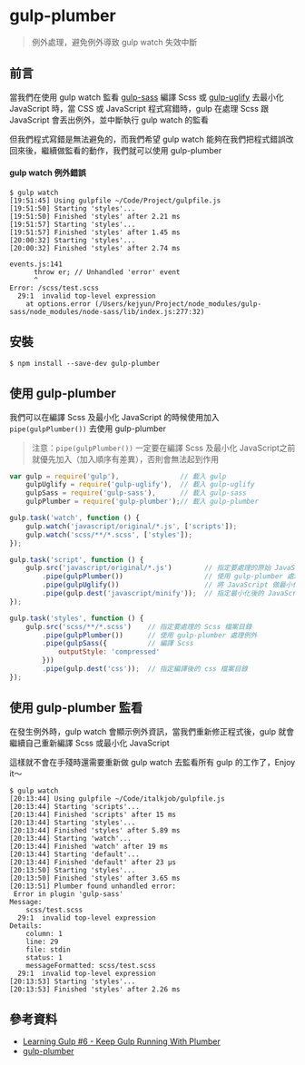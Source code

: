 # gulp-plumber

> 例外處理，避免例外導致 gulp watch 失效中斷

## 前言

當我們在使用 gulp watch 監看 [gulp-sass](../CSS/Plugins-CSS-gulp-sass.md) 編譯 Scss 或 [gulp-uglify](../JavaScript/Plugins-JavaScript-gulp-uglify.md) 去最小化 JavaScript 時，當 CSS 或 JavaScript 程式寫錯時，gulp 在處理 Scss 跟 JavaScript 會丟出例外，並中斷執行 gulp watch 的監看

但我們程式寫錯是無法避免的，而我們希望 gulp watch 能夠在我們把程式錯誤改回來後，繼續做監看的動作，我們就可以使用 gulp-plumber

#### gulp watch 例外錯誤

```shell
$ gulp watch
[19:51:45] Using gulpfile ~/Code/Project/gulpfile.js
[19:51:50] Starting 'styles'...
[19:51:50] Finished 'styles' after 2.21 ms
[19:51:57] Starting 'styles'...
[19:51:57] Finished 'styles' after 1.45 ms
[20:00:32] Starting 'styles'...
[20:00:32] Finished 'styles' after 2.74 ms

events.js:141
      throw er; // Unhandled 'error' event
      ^
Error: /scss/test.scss
  29:1  invalid top-level expression
    at options.error (/Users/kejyun/Project/node_modules/gulp-sass/node_modules/node-sass/lib/index.js:277:32)
```

## 安裝

```shell
$ npm install --save-dev gulp-plumber
```

## 使用 gulp-plumber

我們可以在編譯 Scss 及最小化 JavaScript 的時候使用加入 `pipe(gulpPlumber())` 去使用 gulp-plumber

> 注意：`pipe(gulpPlumber())` 一定要在編譯 Scss 及最小化 JavaScript之前就優先加入（加入順序有差異），否則會無法起到作用

```javascript
var gulp = require('gulp'),               // 載入 gulp
    gulpUglify = require('gulp-uglify'),  // 載入 gulp-uglify
    gulpSass = require('gulp-sass'),      // 載入 gulp-sass
    gulpPlumber = require('gulp-plumber');// 載入 gulp-plumber

gulp.task('watch', function () {
    gulp.watch('javascript/original/*.js', ['scripts']);
    gulp.watch('scss/**/*.scss', ['styles']);
});

gulp.task('script', function () {
    gulp.src('javascript/original/*.js')        // 指定要處理的原始 JavaScript 檔案目錄
        .pipe(gulpPlumber())                    // 使用 gulp-plumber 處理例外
        .pipe(gulpUglify())                     // 將 JavaScript 做最小化
        .pipe(gulp.dest('javascript/minify'));  // 指定最小化後的 JavaScript 檔案目錄
});

gulp.task('styles', function () {
    gulp.src('scss/**/*.scss')    // 指定要處理的 Scss 檔案目錄
        .pipe(gulpPlumber())      // 使用 gulp-plumber 處理例外
        .pipe(gulpSass({          // 編譯 Scss
            outputStyle: 'compressed'
        }))
        .pipe(gulp.dest('css'));  // 指定編譯後的 css 檔案目錄
});
```

## 使用 gulp-plumber 監看

在發生例外時，gulp watch 會顯示例外資訊，當我們重新修正程式後，gulp 就會繼續自己重新編譯 Scss 或最小化 JavaScript

這樣就不會在手殘時還需要重新做 gulp watch 去監看所有 gulp 的工作了，Enjoy it～

```shell
$ gulp watch
[20:13:44] Using gulpfile ~/Code/italkjob/gulpfile.js
[20:13:44] Starting 'scripts'...
[20:13:44] Finished 'scripts' after 15 ms
[20:13:44] Starting 'styles'...
[20:13:44] Finished 'styles' after 5.89 ms
[20:13:44] Starting 'watch'...
[20:13:44] Finished 'watch' after 19 ms
[20:13:44] Starting 'default'...
[20:13:44] Finished 'default' after 23 μs
[20:13:50] Starting 'styles'...
[20:13:50] Finished 'styles' after 3.65 ms
[20:13:51] Plumber found unhandled error:
 Error in plugin 'gulp-sass'
Message:
    scss/test.scss
  29:1  invalid top-level expression
Details:
    column: 1
    line: 29
    file: stdin
    status: 1
    messageFormatted: scss/test.scss
  29:1  invalid top-level expression
[20:13:53] Starting 'styles'...
[20:13:53] Finished 'styles' after 2.26 ms
```

## 參考資料
* [Learning Gulp #6 - Keep Gulp Running With Plumber](https://www.youtube.com/watch?v=rF6niaDKcxE&index=6&list=PLhIIfyPeWUjoySSdufaqfaSLeQDmCCY3Q)
* [gulp-plumber](https://www.npmjs.com/package/gulp-plumber/)

